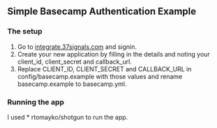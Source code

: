 ## Simple Basecamp Authentication Example

### The setup

1.  Go to [integrate.37signals.com](https://integrate.37signals.com) and signin.
2.  Create your new application by filling in the details and noting your client_id, client_secret and callback_url.
3.  Replace CLIENT_ID, CLIENT_SECRET and CALLBACK_URL in config/basecamp.example with those values and rename basecamp.example to basecamp.yml.

### Running the app

I used * rtomayko/shotgun to run the app.
